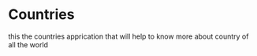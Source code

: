 # Countries
this the countries apprication that will help to know more about country of all the world
